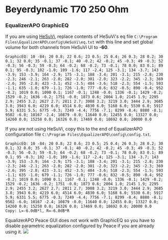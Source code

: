 # Beyerdynamic T70 250 Ohm
### EqualizerAPO GraphicEQ
If you are using [HeSuVi](https://sourceforge.net/projects/hesuvi/), replace contents of HeSuVi's eq file `C:\Program Files\EqualizerAPO\config\HeSuVi\eq.txt` with this line and set global volume for both channels from HeSuVi UI to **-60**.
```
GraphicEQ: 10 -84; 20 0.8; 22 0.6; 23 0.5; 25 0.4; 26 0.3; 28 0.2; 30 0.1; 32 0.0; 35 -0.1; 37 -0.1; 40 -0.2; 42 -0.2; 45 -0.3; 49 -0.3; 52 -0.3; 56 -0.3; 59 -0.3; 64 -0.2; 68 -0.2; 73 -0.1; 78 0.0; 83 0.1; 89 0.1; 95 -0.3; 102 -1.0; 109 -1.6; 117 -2.4; 125 -3.1; 134 -3.7; 143 -3.9; 153 -3.9; 164 -2.9; 175 -3.1; 188 -3.4; 201 -3.1; 215 -2.8; 230 -2.3; 246 -2.1; 263 -2.0; 282 -2.0; 301 -2.0; 323 -2.2; 345 -2.3; 369 -2.6; 395 -2.8; 423 -3.1; 452 -3.5; 484 -3.6; 518 -2.3; 554 -1.5; 593 -1.1; 635 -1.0; 679 -1.1; 726 -1.0; 777 -0.6; 832 -0.5; 890 -0.4; 952 -0.2; 1019 0.0; 1090 0.1; 1167 -0.1; 1248 -0.0; 1336 -0.1; 1429 -0.2; 1529 -0.2; 1636 -0.2; 1751 -0.0; 1873 0.6; 2004 1.0; 2145 1.9; 2295 2.9; 2455 3.2; 2627 2.7; 2811 2.7; 3008 3.2; 3219 3.0; 3444 2.9; 3685 3.8; 3943 6.0; 4219 6.0; 4514 6.0; 4830 6.0; 5168 6.0; 5530 6.0; 5917 5.9; 6331 5.5; 6775 -0.3; 7249 -4.4; 7756 -7.1; 8299 -8.4; 8880 -8.1; 9502 -6.0; 10167 -2.4; 10879 -0.0; 11640 0.0; 12455 0.0; 13327 0.0; 14260 0.0; 15258 0.0; 16326 0.0; 17469 0.0; 18692 0.0; 20000 0.0
```
If you are not using HeSuVi, copy this to the end of EqualizerAPO configuration file `C:\Program Files\EqualizerAPO\config\config.txt`.
```
GraphicEQ: 10 -84; 20 0.8; 22 0.6; 23 0.5; 25 0.4; 26 0.3; 28 0.2; 30 0.1; 32 0.0; 35 -0.1; 37 -0.1; 40 -0.2; 42 -0.2; 45 -0.3; 49 -0.3; 52 -0.3; 56 -0.3; 59 -0.3; 64 -0.2; 68 -0.2; 73 -0.1; 78 0.0; 83 0.1; 89 0.1; 95 -0.3; 102 -1.0; 109 -1.6; 117 -2.4; 125 -3.1; 134 -3.7; 143 -3.9; 153 -3.9; 164 -2.9; 175 -3.1; 188 -3.4; 201 -3.1; 215 -2.8; 230 -2.3; 246 -2.1; 263 -2.0; 282 -2.0; 301 -2.0; 323 -2.2; 345 -2.3; 369 -2.6; 395 -2.8; 423 -3.1; 452 -3.5; 484 -3.6; 518 -2.3; 554 -1.5; 593 -1.1; 635 -1.0; 679 -1.1; 726 -1.0; 777 -0.6; 832 -0.5; 890 -0.4; 952 -0.2; 1019 0.0; 1090 0.1; 1167 -0.1; 1248 -0.0; 1336 -0.1; 1429 -0.2; 1529 -0.2; 1636 -0.2; 1751 -0.0; 1873 0.6; 2004 1.0; 2145 1.9; 2295 2.9; 2455 3.2; 2627 2.7; 2811 2.7; 3008 3.2; 3219 3.0; 3444 2.9; 3685 3.8; 3943 6.0; 4219 6.0; 4514 6.0; 4830 6.0; 5168 6.0; 5530 6.0; 5917 5.9; 6331 5.5; 6775 -0.3; 7249 -4.4; 7756 -7.1; 8299 -8.4; 8880 -8.1; 9502 -6.0; 10167 -2.4; 10879 -0.0; 11640 0.0; 12455 0.0; 13327 0.0; 14260 0.0; 15258 0.0; 16326 0.0; 17469 0.0; 18692 0.0; 20000 0.0
Copy: L=-6.0dB*l, R=-6.0dB*R
```
EqualizerAPO Peace GUI does not work with GraphicEQ so you have to disable parametric equalization configured by Peace if you are already using it.
![](https://raw.githubusercontent.com/jaakkopasanen/AutoEq/master/results/Innerfidelity%202017/headphoncecom/onear/Beyerdynamic%20T70%20250%20Ohm/Beyerdynamic%20T70%20250%20Ohm.png)
